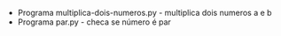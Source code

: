 - Programa multiplica-dois-numeros.py - multiplica dois numeros a e b
- Programa par.py - checa se número é par

